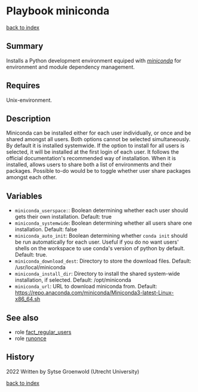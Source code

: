 # Playbook miniconda
[back to index](../index.md#Playbooks)

## Summary
Installs a Python development environment equiped with *[miniconda](https://docs.conda.io/en/latest/miniconda.html)* for environment and module dependency management.

## Requires
Unix-environment.

## Description
Miniconda can be installed either for each user individually, or once and be shared amongst all users. 
Both options cannot be selected simultaneously.
By default it is installed systemwide. If the option to install for all users is selected, it will be installed at the first login of each user.
It follows the official documentation's recommended way of installation.
When it is installed, allows users to share both a list of environments and their packages.
Possible to-do would be to toggle whether user share packages amongst each other.

## Variables
- `miniconda_userspace:`: Boolean determining whether each user should gets their own installation. Default: true
- `miniconda_systemwide`: Boolean determining whether all users share one installation. Default: false
- `miniconda_auto_init`: Boolean determining whether `conda init` should be run automatically for each user. Useful if you do no want users' shells on the workspace to use conda's version of python by default. Default: true.
- `miniconda_download_dest`: Directory to store the download files. Default: /usr/local/miniconda
- `miniconda_install_dir`: Directory to install the shared system-wide installation, if selected. Default: /opt/miniconda
- `miniconda_url`: URL to download miniconda from. Default: https://repo.anaconda.com/miniconda/Miniconda3-latest-Linux-x86_64.sh

## See also
- role [fact_regular_users](../roles/fact_regular_users.md)
- role [runonce](../roles/runonce.md)

## History
2022 Written by Sytse Groenwold (Utrecht University)

[back to index](../index.md#Playbooks)
